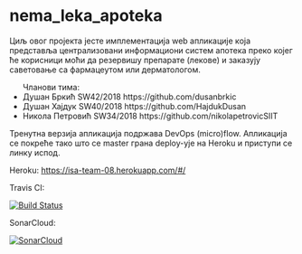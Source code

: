 # nema_leka_apoteka
<p>
Циљ овог пројекта јесте имплементација web апликације која представља централизовани информациони систем апотека преко којег ће корисници моћи да резервишу препарате (лекове) и заказују саветовање са фармацеутом или дерматологом.
</p>

<ul>
Чланови тима:
    <li>Душан Бркић         SW42/2018   https://github.com/dusanbrkic</li>
    <li>Душан Хајдук        SW40/2018   https://github.com/HajdukDusan</li>
    <li>Никола Петровић     SW34/2018   https://github.com/nikolapetrovicSIIT</li>

</ul>

<p>
Тренутна верзија апликација подржава DevOps (micro)flow. Апликација се покреће тако што се master грана deploy-ује на Heroku и приступи се линку испод.
</p>

Heroku: https://isa-team-08.herokuapp.com/#/

Travis CI:

[![Build Status](https://travis-ci.com/dusanbrkic/nema_leka_apoteka.svg?branch=master)](https://travis-ci.com/dusanbrkic/nema_leka_apoteka)

SonarCloud:

[![SonarCloud](https://sonarcloud.io/images/project_badges/sonarcloud-white.svg)](https://sonarcloud.io/dashboard?id=dusanbrkic_nema_leka_apoteka)
